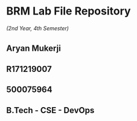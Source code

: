 # **BRM Lab File Repository**
###### (2nd Year, 4th Semester)

## Aryan Mukerji
## R171219007
## 500075964
## B.Tech - CSE - DevOps
